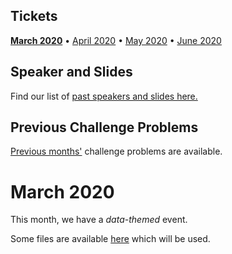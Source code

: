 ## Tickets 

[**March 2020**](https://ti.to/code-the-city/aberdeen-python-user-group-Mar-2020) •
[April 2020](https://ti.to/code-the-city/aberdeen-python-user-group-Apr-2020) •
[May 2020](https://ti.to/code-the-city/aberdeen-python-user-group-May-2020) •
[June 2020](https://ti.to/code-the-city/aberdeen-python-user-group-Jun-2020)

## Speaker and Slides

Find our list of [past speakers and slides here.](https://github.com/PythonAberdeen/user_group/wiki/Speakers)

## Previous Challenge Problems

[Previous months'](/previous) challenge problems are available.

# March 2020

This month, we have a *data-themed* event.

Some files are available [here](https://github.com/PythonAberdeen/user_group/tree/master/2020-03/challenge_files) which will be used.
